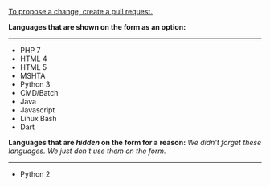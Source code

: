 [To propose a change, create a pull request.](https://github.com/0810-Software/Join-0810-Software/edit/master/programminglanguages.md)

**Languages that are shown on the form as an option:**

---
- PHP 7
- HTML 4
- HTML 5
- MSHTA
- Python 3
- CMD/Batch
- Java
- Javascript
- Linux Bash
- Dart
 
 **Languages that are _hidden_ on the form for a reason:**
*We didn't forget these languages. We just don't use them on the form.*

---
  - Python 2
